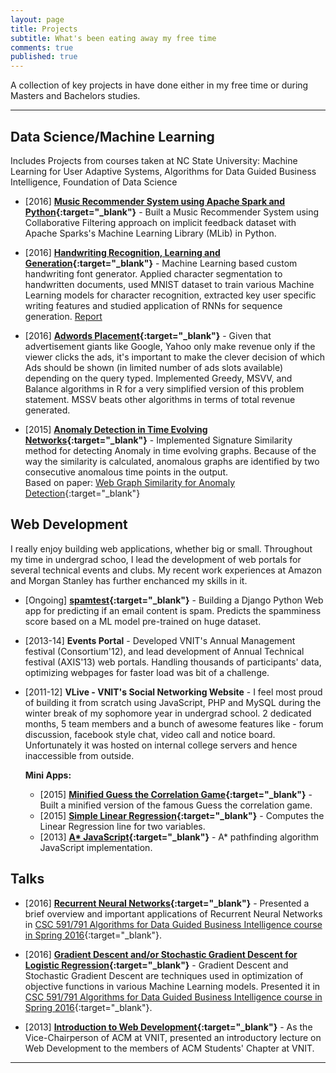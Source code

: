 ```yaml
---
layout: page
title: Projects
subtitle: What's been eating away my free time
comments: true
published: true
---
```


A collection of key projects in have done either in my free time or during Masters and Bachelors studies. 

---

## Data Science/Machine Learning

Includes Projects from courses taken at NC State University: Machine Learning for User Adaptive Systems, Algorithms for Data Guided Business Intelligence, Foundation of Data Science

-  [2016] **[Music Recommender System using Apache Spark and Python](https://github.com/shahrajat/Data-Science/tree/master/music-recommender){:target="_blank"}** - Built a Music Recommender System using Collaborative Filtering approach on implicit feedback dataset with Apache Sparks's Machine Learning Library (MLib) in Python.

-  [2016] **[Handwriting Recognition, Learning and Generation](https://github.com/shahrajat/Data-Science/tree/master/music-recommender){:target="_blank"}** - Machine Learning based custom handwriting font generator. Applied character segmentation to handwritten documents, used MNIST dataset to train various Machine Learning models for character recognition, extracted key user specific writing features and studied application of RNNs for sequence generation.
[Report](http://shahrajat.github.io/assets/CSC_591_ML_Handwriting.pdf)

-  [2016] **[Adwords Placement](https://github.com/shahrajat/Data-Science/tree/master/adwords-placement){:target="_blank"}** - Given that advertisement giants like Google, Yahoo only make revenue only if the viewer clicks the ads, it's important to make the clever decision of which Ads should be shown (in limited number of ads slots available) depending on the query typed. Implemented Greedy, MSVV, and Balance algorithms in R for a very simplified version of this problem statement. MSSV beats other algorithms in terms of total revenue generated.

-  [2015] **[Anomaly Detection in Time Evolving Networks](https://github.com/shahrajat/Data-Science/tree/master/anomaly-detection){:target="_blank"}** - Implemented Signature Similarity method for detecting Anomaly in time evolving graphs.  Because of the way the similarity is calculated, anomalous graphs are identified by two consecutive anomalous time points in the output.<br/>
Based on paper: [Web Graph Similarity for Anomaly Detection](http://ilpubs.stanford.edu:8090/836/2/webgraph_similarity.pdf){:target="_blank"}

## Web Development

I really enjoy building web applications, whether big or small. Throughout my time in undergrad schoo, I lead the development of web portals for several technical events and clubs. My recent work experiences at Amazon and Morgan Stanley has further enchanced my skills in it.

- [Ongoing] **[spamtest](https://spamtest.herokuapp.com/){:target="_blank"}** - Building a Django Python Web app for predicting if an email content is spam. Predicts the spamminess score based on a ML model pre-trained on huge dataset.

- [2013-14] **Events Portal** - Developed VNIT's Annual Management festival (Consortium'12), and lead development of Annual Technical festival (AXIS'13) web portals. Handling thousands of participants' data, optimizing webpages for faster load was bit of a challenge.

- [2011-12] **VLive - VNIT's Social Networking Website** - I feel most proud of building it from scratch using JavaScript, PHP and MySQL during the winter break of my sophomore year in undergrad school. 2 dedicated months, 5 team members and a bunch of awesome features like - forum discussion, facebook style chat, video call and notice board. Unfortunately it was hosted on internal college servers and hence inaccessible from outside.

    **Mini Apps:**
    
     - [2015] **[Minified Guess the Correlation Game](http://shahrajat.com/assets/apps/guess-the-correlation.html?#){:target="_blank"}** - Built a minified version of the famous Guess the correlation game.
     - [2015] **[Simple Linear Regression](http://shahrajat.com/assets/apps/simple-linear-regression.html?#){:target="_blank"}** - Computes the Linear Regression line for two variables.
     - [2013] **[A* JavaScript](http://shahrajat.com/assets/apps/astar.html){:target="_blank"}** - A* pathfinding algorithm JavaScript implementation.

## Talks

- [2016] **[Recurrent Neural Networks](https://docs.google.com/presentation/d/1-Y3rc-Y1jryat7kkzpZStoprk2dc4fVnpmezkAcrv-c/pub?start=false&loop=false&delayms=10000&slide=id.g742e3e7cd_1_16){:target="_blank"}** - Presented a brief overview and important applications of Recurrent Neural Networks in [CSC 591/791 Algorithms for Data Guided Business Intelligence course in Spring 2016](https://engineeringonline.ncsu.edu/onlinecourses/coursemarketing/SPR-2016/CSC591-791.html){:target="_blank"}.

- [2016] **[Gradient Descent and/or Stochastic Gradient Descent for Logistic Regression](https://docs.google.com/presentation/d/1ViSaw_DzYXfKMjt6JBoN1RbgIRVCkNj2q5XAG3wjPFU/pub?start=false&loop=false&delayms=10000){:target="_blank"}** - Gradient Descent and Stochastic Gradient Descent are techniques used in optimization of objective functions in various Machine Learning models. Presented it in [CSC 591/791 Algorithms for Data Guided Business Intelligence course in Spring 2016](https://engineeringonline.ncsu.edu/onlinecourses/coursemarketing/SPR-2016/CSC591-791.html){:target="_blank"}.

- [2013] 
**[Introduction to Web Development](http://www.slideshare.net/rajatsshah/introduction-to-web-designing){:target="_blank"}** - As the Vice-Chairperson of ACM at VNIT, presented an introductory lecture on Web Development to the members of ACM Students' Chapter at VNIT.


---
